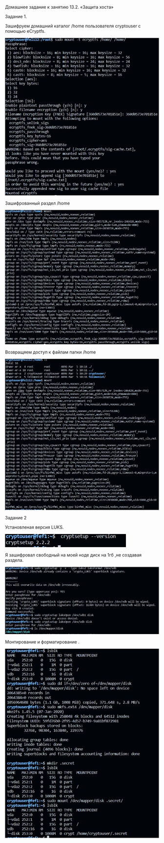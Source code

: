 Домашнее задание к занятию 13.2. «Защита хоста» 

Задание 1.


Зашифруем домашний каталог /home пользователя cryptouser с помощью eCryptfs.

![slave](https://github.com/George210890/13-02.md/blob/main/1.1.JPG)

Зашифрованный раздел /home

![slave](https://github.com/George210890/13-02.md/blob/main/1.2.JPG)

Возвращяем доступ к файлам папки /home

![slave](https://github.com/George210890/13-02.md/blob/main/1.3.JPG)


Задание 2


Установленая версия LUKS.

![slave](https://github.com/George210890/13-02.md/blob/main/2.JPG)

Я зашифровал свободный на моей ноде диск на 1гб ,не создавая раздела.

![slave](https://github.com/George210890/13-02.md/blob/main/2.1.JPG)

Монтирование и форматирование .

![slave](https://github.com/George210890/13-02.md/blob/main/2.2.JPG)
